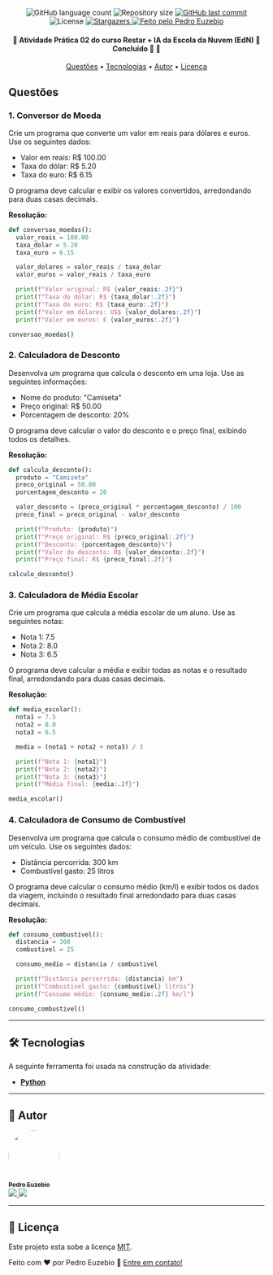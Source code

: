 <p align="center">
  <img alt="GitHub language count" src="https://img.shields.io/github/languages/count/pedroeuzebiodev/atvdd-pratica-02-curso-restart-ia-edn?color=3b82f6" />

  <img alt="Repository size" src="https://img.shields.io/github/repo-size/pedroeuzebiodev/atvdd-pratica-02-curso-restart-ia-edn" />

  <a href="https://github.com/pedroeuzebiodev/atvdd-pratica-02-curso-restart-ia-edn/commits/master">
    <img alt="GitHub last commit" src="https://img.shields.io/github/last-commit/pedroeuzebiodev/atvdd-pratica-02-curso-restart-ia-edn" />
  </a>

   <img alt="License" src="https://img.shields.io/badge/license-MIT-brightgreen" />

   <a href="https://github.com/pedroeuzebiodev/atvdd-pratica-02-curso-restart-ia-edn/stargazers">
    <img alt="Stargazers" src="https://img.shields.io/github/stars/pedroeuzebiodev/atvdd-pratica-02-curso-restart-ia-edn?style=social" />
  </a>

  <a href="https://pedroeuzebiodev.github.io/atvdd-pratica-02-curso-restart-ia-edn">
    <img alt="Feito pelo Pedro Euzebio" src="https://img.shields.io/badge/feito%20por-Pedro%20Euzebio-3b82f6" />
  </a>
</p>

<h4 align="center">
 🚧  Atividade Prática 02 do curso Restar + IA da Escola da Nuvem (EdN) 🔗 Concluído 🚀 🚧
</h4>

<p align="center">
 <a href="#-sobre-o-projeto">Questões</a> •
 <a href="#-tecnologias">Tecnologias</a> •
 <a href="#-autor">Autor</a> •
 <a href="#user-content--licença">Licença</a>
</p>

## Questões

### 1. Conversor de Moeda

Crie um programa que converte um valor em reais para dólares e euros. Use os seguintes dados:

- Valor em reais: R$ 100.00
- Taxa do dólar: R$ 5.20
- Taxa do euro: R$ 6.15

O programa deve calcular e exibir os valores convertidos, arredondando para duas casas decimais.

**Resolução:**

```py
def conversao_moedas():
  valor_reais = 100.00
  taxa_dolar = 5.20
  taxa_euro = 6.15

  valor_dolares = valor_reais / taxa_dolar
  valor_euros = valor_reais / taxa_euro

  print(f"Valor original: R$ {valor_reais:.2f}")
  print(f"Taxa do dólar: R$ {taxa_dolar:.2f}")
  print(f"Taxa do euro: R$ {taxa_euro:.2f}")
  print(f"Valor em dólares: US$ {valor_dolares:.2f}")
  print(f"Valor em euros: € {valor_euros:.2f}")

conversao_moedas()
```

### 2. Calculadora de Desconto

Desenvolva um programa que calcula o desconto em uma loja. Use as seguintes informações:

- Nome do produto: "Camiseta"
- Preço original: R$ 50.00
- Porcentagem de desconto: 20%

O programa deve calcular o valor do desconto e o preço final, exibindo todos os detalhes.

**Resolução:**

```py
def calculo_desconto():
  produto = "Camiseta"
  preco_original = 50.00
  porcentagem_desconto = 20

  valor_desconto = (preco_original * porcentagem_desconto) / 100
  preco_final = preco_original - valor_desconto

  print(f"Produto: {produto}")
  print(f"Preço original: R$ {preco_original:.2f}")
  print(f"Desconto: {porcentagem_desconto}%")
  print(f"Valor do desconto: R$ {valor_desconto:.2f}")
  print(f"Preço final: R$ {preco_final:.2f}")

calculo_desconto()
```

### 3. Calculadora de Média Escolar

Crie um programa que calcula a média escolar de um aluno. Use as seguintes notas:

- Nota 1: 7.5
- Nota 2: 8.0
- Nota 3: 6.5

O programa deve calcular a média e exibir todas as notas e o resultado final, arredondando para duas casas decimais.

**Resolução:**

```py
def media_escolar():
  nota1 = 7.5
  nota2 = 8.0
  nota3 = 6.5

  media = (nota1 + nota2 + nota3) / 3

  print(f"Nota 1: {nota1}")
  print(f"Nota 2: {nota2}")
  print(f"Nota 3: {nota3}")
  print(f"Média final: {media:.2f}")

media_escolar()
```

### 4. Calculadora de Consumo de Combustível

Desenvolva um programa que calcula o consumo médio de combustível de um veículo. Use os seguintes dados:

- Distância percorrida: 300 km
- Combustível gasto: 25 litros

O programa deve calcular o consumo médio (km/l) e exibir todos os dados da viagem, incluindo o resultado final arredondado para duas casas decimais.

**Resolução:**

```py
def consumo_combustivel():
  distancia = 300
  combustivel = 25

  consumo_medio = distancia / combustivel

  print(f"Distância percorrida: {distancia} km")
  print(f"Combustível gasto: {combustivel} litros")
  print(f"Consumo médio: {consumo_medio:.2f} km/l")

consumo_combustivel()
```

---

## 🛠 Tecnologias

A seguinte ferramenta foi usada na construção da atividade:

- **[Python](https://www.python.org)**

---

## 🦸 Autor

<a href="https://www.linkedin.com/in/pedroeuzebio">
  <img style="border-radius: 50%;" src="https://i.imgur.com/uieVTmO.png" width="100px;" alt="" />

  <br />

  <sub>
    <b>Pedro Euzebio</b>
  </sub>
</a>

<br>

<a href="mailto:pedroeuzebio.contato@gmail.com" class="contato">
  <img src="https://img.shields.io/badge/Gmail-D14836?style=plastic&logo=gmail&logoColor=white" />
</a>

<a href="https://www.linkedin.com/in/pedroeuzebio" class="contato">
  <img src="https://img.shields.io/badge/linkedin-%230077B5.svg?style=plastic&logo=linkedin&logoColor=white" />
</a>

---

## 📝 Licença

Este projeto esta sobe a licença [MIT](./LICENSE).

Feito com ❤️ por Pedro Euzebio 👋 [Entre em contato!](https://www.linkedin.com/in/pedroeuzebio)

